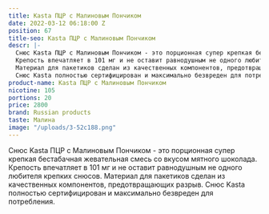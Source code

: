 ```yaml
---
title: Kasta ПЦР с Малиновым Пончиком
date: 2022-03-12 06:18:00 Z
position: 67
title-seo: Kasta ПЦР с Малиновым Пончиком
descr: |-
  Снюс Kasta ПЦР с Малиновым Пончиком - это порционная супер крепкая бестабачная жевательная смесь со вкусом мятного шоколада.
  Крепость впечатляет в 101 мг и не оставит равнодушным не одного любителя крепких снюсов.
  Материал для пакетиков сделан из качественных компонентов, предотвращающих разрыв.
  Снюс Kasta полностью сертифицирован и максимально безвреден для потребления.
product-name: Kasta ПЦР с Малиновым Пончиком
nicotine: 105
portions: 20
price: 2800
brand: Russian products
taste: Малина
image: "/uploads/3-52c188.png"
---
```


Снюс Kasta ПЦР с Малиновым Пончиком - это порционная супер крепкая бестабачная жевательная смесь со вкусом мятного шоколада.
Крепость впечатляет в 101 мг и не оставит равнодушным не одного любителя крепких снюсов.
Материал для пакетиков сделан из качественных компонентов, предотвращающих разрыв.
Снюс Kasta полностью сертифицирован и максимально безвреден для потребления.